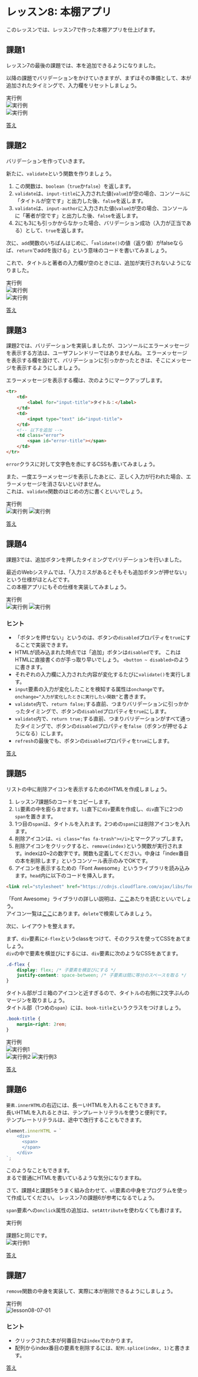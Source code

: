 # レッスン8: 本棚アプリ
このレッスンでは、レッスン7で作った本棚アプリを仕上げます。

## 課題1

レッスン7の最後の課題では、本を追加できるようになりました。

以降の課題でバリデーションをかけていきますが、まずはその準備として、本が追加されたタイミングで、入力欄をリセットしましょう。

実行例  
![実行例](assets/images/lesson07-01-01.png)  
![実行例](assets/images/lesson07-01-02.png)

[答え](samples/lesson08/lesson08-01.html)

## 課題2

バリデーションを作っていきます。

新たに、`validate`という関数を作りましょう。

1. この関数は、`boolean`（`true`か`false`）を返します。
2. `validate`は、`input-title`に入力された値(`value`)が空の場合、コンソールに「タイトルが空です」と出力した後、`false`を返します。
3. `validate`は、`input-author`に入力された値(`value`)が空の場合、コンソールに「著者が空です」と出力した後、`false`を返します。
4. 2にも3にも引っかからなかった場合、バリデーション成功（入力が正当である）として、`true`を返します。

次に、`add`関数のいちばんはじめに、「`validate()`の値（返り値）がfalseならば、`return`でaddを抜ける」という意味のコードを書いてみましょう。

これで、タイトルと著者の入力欄が空のときには、追加が実行されないようになりました。

実行例  
![実行例](assets/images/lesson07-01-01.png)  
![実行例](assets/images/lesson07-01-02.png)

[答え](samples/lesson08/lesson08-02.html)

## 課題3

課題2では、バリデーションを実装しましたが、コンソールにエラーメッセージを表示する方法は、ユーザフレンドリーではありませんね。
エラーメッセージを表示する欄を設けて、バリデーションに引っかかったときは、そこにメッセージを表示するようにしましょう。

エラーメッセージを表示する欄は、次のようにマークアップします。

```html
<tr>
    <td>
        <label for="input-title">タイトル：</label>
    </td>
    <td>
        <input type="text" id="input-title">
    </td>
    <!-- 以下を追加 -->
    <td class="error">
        <span id="error-title"></span>
    </td>
</tr>
```

`error`クラスに対して文字色を赤にするCSSも書いてみましょう。

また、一度エラーメッセージを表示したあとに、正しく入力が行われた場合、エラーメッセージを消さないといけません。  
これは、`validate`関数のはじめの方に書くといいでしょう。

実行例  
![実行例](assets/images/lesson07-03-01.png)
![実行例](assets/images/lesson07-03-02.png)

[答え](samples/lesson08/lesson08-03.html)

## 課題4

課題3では、追加ボタンを押したタイミングでバリデーションを行いました。

最近のWebシステムでは、「入力ミスがあるとそもそも追加ボタンが押せない」という仕様がほとんどです。  
この本棚アプリにもその仕様を実装してみましょう。

実行例  
![実行例](assets/images/lesson07-04-01.png)
![実行例](assets/images/lesson07-04-02.png)

### ヒント

* 「ボタンを押せない」というのは、ボタンの`disabled`プロパティを`true`にすることで実装できます。
* HTMLが読み込まれた時点では「追加」ボタンは`disabled`です。  これはHTMLに直接書くのが手っ取り早いでしょう。  `<button ~ disabled>`のように書きます。
* それぞれの入力欄に入力された内容が変化するたびに`validate()`を実行します。
* `input`要素の入力が変化したことを検知する属性は`onchange`です。`onchange="入力が変化したときに実行したい関数"`と書きます。
* `validate`内で、`return false;`する直前、つまりバリデーションに引っかかったタイミングで、ボタンの`disabled`プロパティを`true`にします。
* `validate`内で、`return true;`する直前、つまりバリデーションがすべて通ったタイミングで、ボタンの`disabled`プロパティを`false`（ボタンが押せるようになる）にします。
* `refresh`の最後でも、ボタンの`disabled`プロパティを`true`にします。

[答え](samples/lesson08/lesson08-04.html)

## 課題5

リストの中に削除アイコンを表示するためのHTMLを作成しましょう。

1. レッスン7課題5のコードをコピーします。
2. `li`要素の中を膨らませます。`li`直下に`div`要素を作成し、`div`直下に2つの`span`を置きます。
3. 1つ目の`span`は、タイトルを入れます。2つめの`span`には削除アイコンを入れます。
4. 削除アイコンは、`<i class="fas fa-trash"></i>`とマークアップします。
5. 削除アイコンをクリックすると、`remove(index)`という関数が実行されます。indexは0~2の数字です。関数も定義してください。中身は「index番目の本を削除します」というコンソール表示のみでOKです。
6. アイコンを表示するための「Font Awesome」というライブラリを読み込みます。`head`内に以下のコードを挿入します。

```html
<link rel="stylesheet" href="https://cdnjs.cloudflare.com/ajax/libs/font-awesome/5.11.2/css/all.min.css">
```

「Font Awesome」ライブラリの詳しい説明は、[ここ](https://dev.to/weeb/font-awesome-guide-and-useful-tricks-you-might-ve-not-known-about-until-now-o15)あたりを読むといいでしょう。  
アイコン一覧は[ここ](https://fontawesome.com/icons?d=gallery&m=free)にあります。`delete`で検索してみましょう。

次に、レイアウトを整えます。

まず、`div`要素に`d-flex`というclassをつけて、そのクラスを使ってCSSをあてましょう。  
`div`の中で要素を横並びにするには、`div`要素に次のようなCSSをあてます。

```css
.d-flex {
    display: flex; /* 子要素を横並びにする */
    justify-content: space-between; /* 子要素は間に等分のスペースを取る */
}
```

タイトル部がゴミ箱のアイコンと近すぎるので、タイトルの右側に2文字ぶんのマージンを取りましょう。  
タイトル部（1つめの`span`）には、`book-title`というクラスをつけましょう。

```css
.book-title {
    margin-right: 2rem;
}
```

実行例  
![実行例1](assets/images/lesson08-05-01.png)  
![実行例2](assets/images/lesson08-05-02.png)
![実行例3](assets/images/lesson08-05-03.png)

[答え](samples/lesson08/lesson08-05.html)

## 課題6

`要素.innerHTML`の右辺には、長ーいHTMLを入れることもできます。  
長いHTMLを入れるときは、テンプレートリテラルを使うと便利です。  
テンプレートリテラルは、途中で改行することもできます。

```javascript
element.innerHTML = `
    <div>
      <span>
      </span>
    </div>
`;
```
このようなこともできます。  
まるで普通にHTMLを書いているような気分になりますね。

さて、課題4と課題5をうまく組み合わせて、`ul`要素の中身をプログラムを使って作成してください。
レッスン7の課題6が参考になるでしょう。

`span`要素への`onclick`属性の追加は、`setAttribute`を使わなくても書けます。

実行例

課題5と同じです。  
![実行例1](assets/images/lesson08-05-01.png)

[答え](samples/lesson08/lesson08-06.html)

## 課題7

`remove`関数の中身を実装して、実際に本が削除できるようにしましょう。

実行例  
![lesson08-07-01](https://user-images.githubusercontent.com/5547149/99892624-0ab36400-2cba-11eb-8a89-30523e8782bd.gif)


### ヒント

* クリックされた本が何番目かは`index`でわかります。
* 配列からindex番目の要素を削除するには、`配列.splice(index, 1)`と書きます。

[答え](samples/lesson07/lesson07-07.html)
